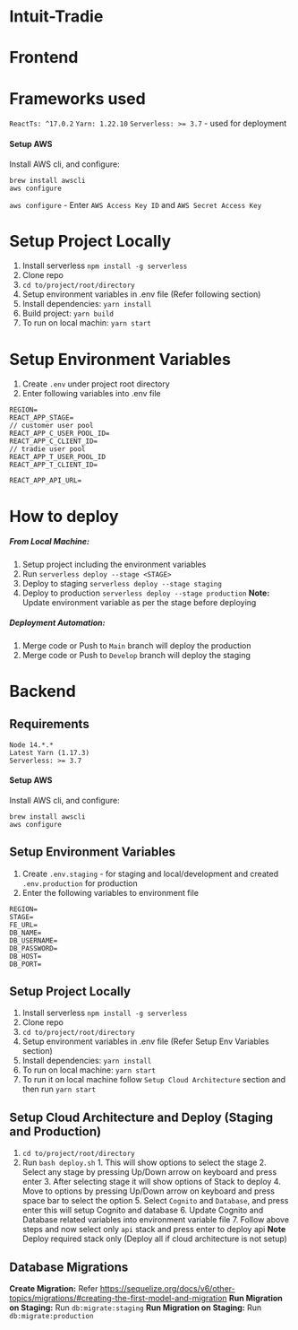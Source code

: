 # Intuit-Tradie

# Frontend

# Frameworks used

`ReactTs: ^17.0.2`
`Yarn: 1.22.10`
`Serverless: >= 3.7` - used for deployment

#### Setup AWS

Install AWS cli, and configure:

```
brew install awscli
aws configure
```

`aws configure` - Enter `AWS Access Key ID` and `AWS Secret Access Key`

# Setup Project Locally

1. Install serverless `npm install -g serverless`
2. Clone repo
3. `cd to/project/root/directory`
4. Setup environment variables in .env file (Refer following section)
5. Install dependencies: `yarn install`
6. Build project: `yarn build`
7. To run on local machin: `yarn start`

# Setup Environment Variables

1. Create `.env` under project root directory
2. Enter following variables into .env file

```
REGION=
REACT_APP_STAGE=
// customer user pool
REACT_APP_C_USER_POOL_ID=
REACT_APP_C_CLIENT_ID=
// tradie user pool
REACT_APP_T_USER_POOL_ID
REACT_APP_T_CLIENT_ID=

REACT_APP_API_URL=
```

# How to deploy

##### From Local Machine:

1. Setup project including the environment variables
2. Run `serverless deploy --stage <STAGE>`
3. Deploy to staging `serverless deploy --stage staging`
4. Deploy to production `serverless deploy --stage production`
   **Note:** Update environment variable as per the stage before deploying

##### Deployment Automation:

1. Merge code or Push to `Main` branch will deploy the production
2. Merge code or Push to `Develop` branch will deploy the staging

# Backend

## Requirements

```
Node 14.*.*
Latest Yarn (1.17.3)
Serverless: >= 3.7
```

#### Setup AWS

Install AWS cli, and configure:

```
brew install awscli
aws configure
```

## Setup Environment Variables

1. Create `.env.staging` - for staging and local/development and created `.env.production` for production
2. Enter the following variables to environment file

```
REGION=
STAGE=
FE_URL=
DB_NAME=
DB_USERNAME=
DB_PASSWORD=
DB_HOST=
DB_PORT=
```

## Setup Project Locally

1. Install serverless `npm install -g serverless`
2. Clone repo
3. `cd to/project/root/directory`
4. Setup environment variables in .env file (Refer Setup Env Variables section)
5. Install dependencies: `yarn install`
6. To run on local machine: `yarn start`
7. To run it on local machine follow `Setup Cloud Architecture` section and then run `yarn start`

## Setup Cloud Architecture and Deploy (Staging and Production)

1. `cd to/project/root/directory`
2. Run `bash deploy.sh` 1. This will show options to select the stage 2. Select any stage by pressing Up/Down arrow on keyboard and press enter 3. After selecting stage it will show options of Stack to deploy 4. Move to options by pressing Up/Down arrow on keyboard and press space bar to select the option 5. Select `Cognito` and `Database`, and press enter this will setup Cognito and database 6. Update Cognito and Database related variables into environment variable file 7. Follow above steps and now select only `api` stack and press enter to deploy api
   **Note** Deploy required stack only (Deploy all if cloud architecture is not setup)

## Database Migrations

**Create Migration:** Refer https://sequelize.org/docs/v6/other-topics/migrations/#creating-the-first-model-and-migration
**Run Migration on Staging:** Run `db:migrate:staging`
**Run Migration on Staging:** Run `db:migrate:production`
